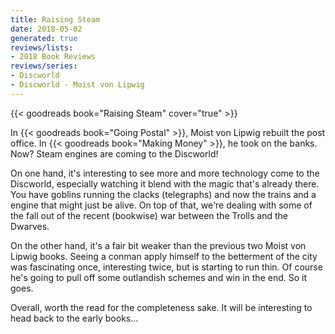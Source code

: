 ```yaml
---
title: Raising Steam
date: 2018-05-02
generated: true
reviews/lists:
- 2018 Book Reviews
reviews/series:
- Discworld
- Discworld - Moist von Lipwig
---
```

{{< goodreads book="Raising Steam" cover="true" >}}

In {{< goodreads book="Going Postal" >}}, Moist von Lipwig rebuilt the post office. In {{< goodreads book="Making Money" >}}, he took on the banks. Now? Steam engines are coming to the Discworld!  

On one hand, it's interesting to see more and more technology come to the Discworld, especially watching it blend with the magic that's already there. You have goblins running the clacks (telegraphs) and now the trains and a engine that might just be alive. On top of that, we're dealing with some of the fall out of the recent (bookwise) war between the Trolls and the Dwarves.  

<!--more-->

On the other hand, it's a fair bit weaker than the previous two Moist von Lipwig books. Seeing a conman apply himself to the betterment of the city was fascinating once, interesting twice, but is starting to run thin. Of course he's going to pull off some outlandish schemes and win in the end. So it goes.  

Overall, worth the read for the completeness sake. It will be interesting to head back to the early books...


